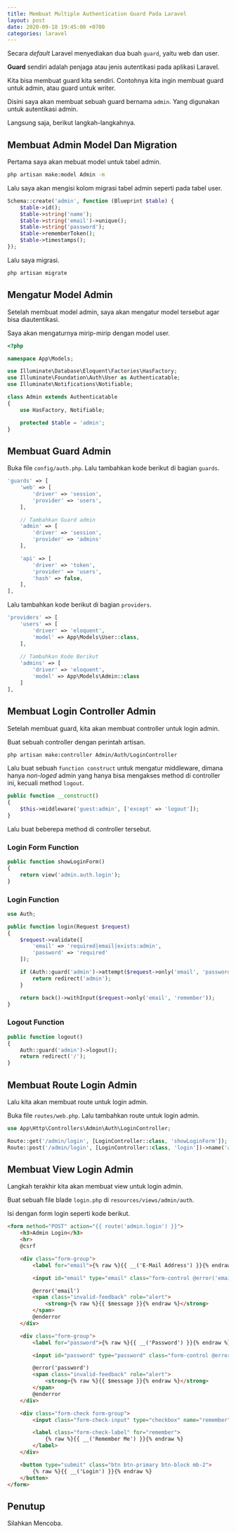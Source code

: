 ```yaml
---
title: Membuat Multiple Authentication Guard Pada Laravel
layout: post
date: 2020-09-18 19:45:00 +0700
categories: laravel
---
```


Secara *default* Laravel menyediakan dua buah `guard`, yaitu web dan user.

**Guard** sendiri adalah penjaga atau jenis autentikasi pada aplikasi Laravel.

Kita bisa membuat guard kita sendiri. Contohnya kita ingin membuat guard untuk admin, atau guard untuk writer.

Disini saya akan membuat sebuah guard bernama `admin`. Yang digunakan untuk autentikasi admin.

Langsung saja, berikut langkah-langkahnya.

## Membuat Admin Model Dan Migration

Pertama saya akan mebuat model untuk tabel admin.

```bash
php artisan make:model Admin -m
```

Lalu saya akan mengisi kolom migrasi tabel admin seperti pada tabel user.

```php
Schema::create('admin', function (Blueprint $table) {
    $table->id();
    $table->string('name');
    $table->string('email')->unique();
    $table->string('password');
    $table->rememberToken();
    $table->timestamps();
});
```

Lalu saya migrasi.

```bash
php artisan migrate
```

## Mengatur Model Admin

Setelah membuat model admin, saya akan mengatur model tersebut agar bisa diautentikasi.

Saya akan mengaturnya mirip-mirip dengan model user.

```php
<?php

namespace App\Models;

use Illuminate\Database\Eloquent\Factories\HasFactory;
use Illuminate\Foundation\Auth\User as Authenticatable;
use Illuminate\Notifications\Notifiable;

class Admin extends Authenticatable
{
    use HasFactory, Notifiable;

    protected $table = 'admin';
}

```

## Membuat Guard Admin

Buka file `config/auth.php`. Lalu tambahkan kode berikut di bagian `guards`.

```php
'guards' => [
    'web' => [
        'driver' => 'session',
        'provider' => 'users',
    ],

    // Tambahkan Guard admin
    'admin' => [
        'driver' => 'session',
        'provider' => 'admins'
    ],

    'api' => [
        'driver' => 'token',
        'provider' => 'users',
        'hash' => false,
    ],
],
```

Lalu tambahkan kode berikut di bagian `providers`.

```php
'providers' => [
    'users' => [
        'driver' => 'eloquent',
        'model' => App\Models\User::class,
    ],
	
    // Tambahkan Kode Berikut
    'admins' => [
        'driver' => 'eloquent',
        'model' => App\Models\Admin::class
    ]
],
```

## Membuat Login Controller Admin

Setelah membuat guard, kita akan membuat controller untuk login admin.

Buat sebuah controller dengan perintah artisan.

```bash
php artisan make:controller Admin/Auth/LoginController
```

Lalu buat sebuah `function construct` untuk mengatur middleware, dimana hanya *non-loged* admin yang hanya bisa mengakses method di controller ini, kecuali method `logout`.  

```php
public function __construct()
{
    $this->middleware('guest:admin', ['except' => 'logout']);
}
```



Lalu buat beberepa method di controller tersebut.

### Login Form Function

```php
public function showLoginForm()
{
    return view('admin.auth.login');
}
```



### Login Function

```php
use Auth;

public function login(Request $request)
{
    $request->validate([
        'email' => 'required|email|exists:admin',
        'password' => 'required'
    ]);

    if (Auth::guard('admin')->attempt($request->only('email', 'password'), $request->get('remember'))) {
        return redirect('admin');
    }

    return back()->withInput($request->only('email', 'remember'));
}

```

### Logout Function

```php
public function logout()
{
    Auth::guard('admin')->logout();
    return redirect('/');
}
```



## Membuat Route Login Admin

Lalu kita akan membuat route untuk login admin.

Buka file `routes/web.php`. Lalu tambahkan route untuk login admin.

```php
use App\Http\Controllers\Admin\Auth\LoginController;

Route::get('/admin/login', [LoginController::class, 'showLoginForm']);
Route::post('/admin/login', [LoginController::class, 'login'])->name('admin.login');
```

## Membuat View Login Admin

Langkah terakhir kita akan membuat view untuk login admin.

Buat sebuah file blade `login.php` di `resources/views/admin/auth`.

Isi dengan form login seperti kode berikut.

```html
<form method="POST" action="{{ route('admin.login') }}">
    <h3>Admin Login</h3>
    <hr>
    @csrf

    <div class="form-group">
        <label for="email">{% raw %}{{ __('E-Mail Address') }}{% endraw %}</label>

        <input id="email" type="email" class="form-control @error('email') is-invalid @enderror" name="email" value="{% raw %}{{ old('email') }}{% endraw %}" required autocomplete="email" autofocus>

        @error('email')
        <span class="invalid-feedback" role="alert">
            <strong>{% raw %}{{ $message }}{% endraw %}</strong>
        </span>
        @enderror
    </div>

    <div class="form-group">
        <label for="password">{% raw %}{{ __('Password') }}{% endraw %}</label>

        <input id="password" type="password" class="form-control @error('password') is-invalid @enderror" name="password" required autocomplete="current-password">

        @error('password')
        <span class="invalid-feedback" role="alert">
            <strong>{% raw %}{{ $message }}{% endraw %}</strong>
        </span>
        @enderror
    </div>

    <div class="form-check form-group">
        <input class="form-check-input" type="checkbox" name="remember" id="remember" {% raw %}{{ old('remember') ? 'checked' : '' }}{% endraw %}>

        <label class="form-check-label" for="remember">
            {% raw %}{{ __('Remember Me') }}{% endraw %}
        </label>
    </div>

    <button type="submit" class="btn btn-primary btn-block mb-2">
        {% raw %}{{ __('Login') }}{% endraw %}
    </button>
</form>
```

## Penutup

Silahkan Mencoba.
